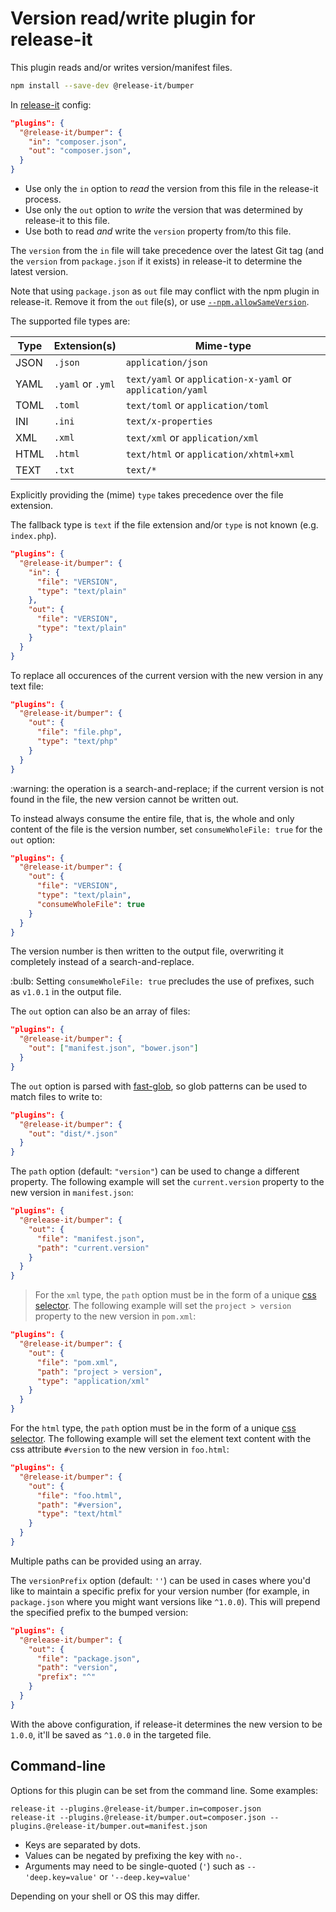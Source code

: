 # Version read/write plugin for release-it

This plugin reads and/or writes version/manifest files.

```sh
npm install --save-dev @release-it/bumper
```

In [release-it][1] config:

```json
"plugins": {
  "@release-it/bumper": {
    "in": "composer.json",
    "out": "composer.json",
  }
}
```

- Use only the `in` option to _read_ the version from this file in the release-it process.
- Use only the `out` option to _write_ the version that was determined by release-it to this file.
- Use both to read _and_ write the `version` property from/to this file.

The `version` from the `in` file will take precedence over the latest Git tag (and the `version` from `package.json` if
it exists) in release-it to determine the latest version.

Note that using `package.json` as `out` file may conflict with the npm plugin in release-it. Remove it from the `out`
file(s), or use [`--npm.allowSameVersion`][2].

The supported file types are:

| Type | Extension(s)      | Mime-type                                                 |
| ---- | ----------------- | --------------------------------------------------------- |
| JSON | `.json`           | `application/json`                                        |
| YAML | `.yaml` or `.yml` | `text/yaml` or `application-x-yaml` or `application/yaml` |
| TOML | `.toml`           | `text/toml` or `application/toml`                         |
| INI  | `.ini`            | `text/x-properties`                                       |
| XML  | `.xml`            | `text/xml` or `application/xml`                           |
| HTML | `.html`           | `text/html` or `application/xhtml+xml`                    |
| TEXT | `.txt`            | `text/*`                                                  |

Explicitly providing the (mime) `type` takes precedence over the file extension.

The fallback type is `text` if the file extension and/or `type` is not known (e.g. `index.php`).

```json
"plugins": {
  "@release-it/bumper": {
    "in": {
      "file": "VERSION",
      "type": "text/plain"
    },
    "out": {
      "file": "VERSION",
      "type": "text/plain"
    }
  }
}
```

To replace all occurences of the current version with the new version in any text file:

```json
"plugins": {
  "@release-it/bumper": {
    "out": {
      "file": "file.php",
      "type": "text/php"
    }
  }
}
```

\:warning: the operation is a search-and-replace; if the current version is not found in the file, the new version
cannot be written out.

To instead always consume the entire file, that is, the whole and only content of the file is the version number, set
`consumeWholeFile: true` for the `out` option:

```json
"plugins": {
  "@release-it/bumper": {
    "out": {
      "file": "VERSION",
      "type": "text/plain",
      "consumeWholeFile": true
    }
  }
}
```

The version number is then written to the output file, overwriting it completely instead of a search-and-replace.

\:bulb: Setting `consumeWholeFile: true` precludes the use of prefixes, such as `v1.0.1` in the output file.

The `out` option can also be an array of files:

```json
"plugins": {
  "@release-it/bumper": {
    "out": ["manifest.json", "bower.json"]
  }
}
```

The `out` option is parsed with [fast-glob][3], so glob patterns can be used to match files to write to:

```json
"plugins": {
  "@release-it/bumper": {
    "out": "dist/*.json"
  }
}
```

The `path` option (default: `"version"`) can be used to change a different property. The following example will set the
`current.version` property to the new version in `manifest.json`:

```json
"plugins": {
  "@release-it/bumper": {
    "out": {
      "file": "manifest.json",
      "path": "current.version"
    }
  }
}
```

> For the `xml` type, the `path` option must be in the form of a unique [css selector][4]. The following example will
> set the `project > version` property to the new version in `pom.xml`:

```json
"plugins": {
  "@release-it/bumper": {
    "out": {
      "file": "pom.xml",
      "path": "project > version",
      "type": "application/xml"
    }
  }
}
```

For the `html` type, the `path` option must be in the form of a unique [css selector][4]. The following example will set
the element text content with the css attribute `#version` to the new version in `foo.html`:

```json
"plugins": {
  "@release-it/bumper": {
    "out": {
      "file": "foo.html",
      "path": "#version",
      "type": "text/html"
    }
  }
}
```

Multiple paths can be provided using an array.

The `versionPrefix` option (default: `''`) can be used in cases where you'd like to maintain a specific prefix for your
version number (for example, in `package.json` where you might want versions like `^1.0.0`). This will prepend the
specified prefix to the bumped version:

```json
"plugins": {
  "@release-it/bumper": {
    "out": {
      "file": "package.json",
      "path": "version",
      "prefix": "^"
    }
  }
}
```

With the above configuration, if release-it determines the new version to be `1.0.0`, it'll be saved as `^1.0.0` in the
targeted file.

## Command-line

Options for this plugin can be set from the command line. Some examples:

```
release-it --plugins.@release-it/bumper.in=composer.json
release-it --plugins.@release-it/bumper.out=composer.json --plugins.@release-it/bumper.out=manifest.json
```

- Keys are separated by dots.
- Values can be negated by prefixing the key with `no-`.
- Arguments may need to be single-quoted (`'`) such as `--'deep.key=value'` or `'--deep.key=value'`

Depending on your shell or OS this may differ.

[1]: https://github.com/release-it/release-it
[2]: https://github.com/release-it/release-it/blob/master/docs/npm.md#extra-arguments
[3]: https://github.com/mrmlnc/fast-glob
[4]: https://www.w3.org/TR/selectors-4/#overview
